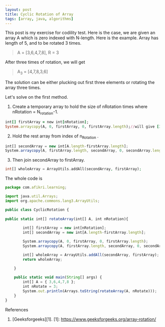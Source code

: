 ```yaml
---
layout: post
title: Cyclic Rotation of Array 
tags: [array, java, algorithms]
---
```


This post is my exercise for codility test. Here is the case, we are given an array A which is zero indexed with N-length. Here is the example. Array has length of 5, and to be rotated 3 times. 
> A = [3,6,4,7,8], R = 3

After three times of rotation, we will get

>A<sub>3</sub> = [4,7,8,3,6]

The solution can be either plucking out first three elements or rotating the array three times.

Let's solve on the first method.
1. Create a temporary array to hold the size of nRotation times where nRotation = N<sub>rotation</sub>-1.
```ruby
int[] firstArray = new int[nRotation];
System.arraycopy(A, 0, firstArray, 0, firstArray.length);//will give [3,6]
```
2. Hold the rest array from index of n<sub>Rotation</sub> .
```javascript
int[] secondArray = new int[A.length-firstArray.length];
System.arraycopy(A, firstArray.length, secondArray, 0, secondArray.length);	//will give [4,7,8]
```
3. Then join secondArray to firstArray.
```php
int[] wholeArray = ArrayUtils.addAll(secondArray, firstArray);
```
The whole code is
```javascript
package com.afikri.learning;

import java.util.Arrays;
import org.apache.commons.lang3.ArrayUtils;

public class CyclicRotation {
	
public static int[] rotateArray(int[] A, int nRotation){    
               
		int[] firstArray = new int[nRotation];
		int[] secondArray = new int[A.length-firstArray.length];

		System.arraycopy(A, 0, firstArray, 0, firstArray.length);
		System.arraycopy(A, firstArray.length, secondArray, 0, secondArray.length);	

		int[] wholeArray = ArrayUtils.addAll(secondArray, firstArray);
		return wholeArray;	
		
    }

	public static void main(String[] args) {
		int[] A = { 3,6,4,7,8 };			
		int nRotate = 3;
		System.out.println(Arrays.toString(rotateArray(A, nRotate)));
	}
}
```
References<br>
1. [Geeksforgeeks][1].
[1]: https://www.geeksforgeeks.org/array-rotation/

